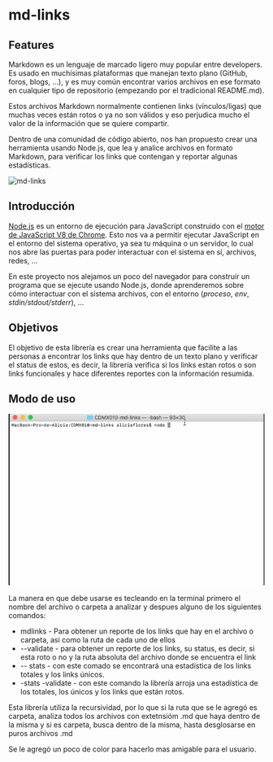 # md-links

## Features

Markdown es un lenguaje de marcado ligero muy popular entre developers. Es usado en muchísimas plataformas que manejan texto plano (GitHub, foros, blogs, ...), y es muy común encontrar varios archivos en ese formato en cualquier tipo de repositorio (empezando por el tradicional README.md).

Estos archivos Markdown normalmente contienen links (vínculos/ligas) que muchas veces están rotos o ya no son válidos y eso perjudica mucho el valor de la información que se quiere compartir.

Dentro de una comunidad de código abierto, nos han propuesto crear una herramienta usando Node.js, que lea y analice archivos en formato Markdown, para verificar los links que contengan y reportar algunas estadísticas.

![md-links](https://user-images.githubusercontent.com/110297/42118443-b7a5f1f0-7bc8-11e8-96ad-9cc5593715a6.jpg)

## Introducción

[Node.js](https://nodejs.org/es/) es un entorno de ejecución para JavaScript
construido con el [motor de JavaScript V8 de Chrome](https://developers.google.com/v8/).
Esto nos va a permitir ejecutar JavaScript en el entorno del sistema operativo,
ya sea tu máquina o un servidor, lo cual nos abre las puertas para poder
interactuar con el sistema en sí, archivos, redes, ...

En este proyecto nos alejamos un poco del navegador para construir un programa
que se ejecute usando Node.js, donde aprenderemos sobre cómo interactuar con el
sistema archivos, con el entorno (_proceso_, _env_, _stdin/stdout/stderr_), ...

## Objetivos

El objetivo de esta librería es crear una herramienta que facilite a las personas a encontrar los links que hay dentro de un texto plano y verificar el status de estos, es decir, la librería verifica si los links estan rotos o son links funcionales y hace diferentes reportes con la información resumida.


## Modo de uso

![](https://github.com/soyaliciaflores/CDMX010-md-links/blob/getLinks/assets/mdlinks.gif?raw=true)

La manera en que debe usarse es tecleando en la terminal primero el nombre del archivo o carpeta a analizar y despues alguno de los siguientes comandos:
-  mdlinks - Para obtener un reporte de los links que hay en el archivo o carpeta, asi como la ruta de cada uno de ellos
-  --validate - para obtener un reporte de los links, su status, es decir, si esta roto o no y la ruta absoluta del archivo donde se encuentra el link 
- -- stats - con este comado se encontrará una estadística de los links totales y los links únicos.
- -stats -validate - con este comando la librería arroja una estadística de los totales, los únicos y los links que están rotos.

Esta librería utiliza la recursividad, por lo que si la ruta que se le agregó es carpeta, analiza todos los archivos con extetnsióm .md que haya dentro de la misma y si es carpeta, busca dentro de la misma, hasta desglosarse en puros archivos .md

Se le agregó un poco de color para hacerlo mas amigable para el usuario.
